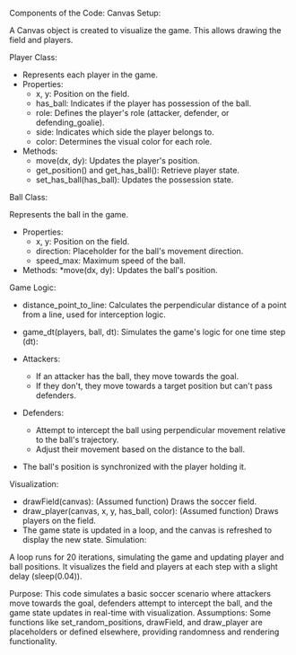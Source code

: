 Components of the Code:
Canvas Setup:

A Canvas object is created to visualize the game. This allows drawing the field and players.

Player Class:

* Represents each player in the game.
* Properties:
    * x, y: Position on the field.
    * has_ball: Indicates if the player has possession of the ball.
    * role: Defines the player's role (attacker, defender, or defending_goalie).
    * side: Indicates which side the player belongs to.
    * color: Determines the visual color for each role.
* Methods:
    * move(dx, dy): Updates the player's position.
    * get_position() and get_has_ball(): Retrieve player state.
    * set_has_ball(has_ball): Updates the possession state.

Ball Class:

Represents the ball in the game.
* Properties:
    * x, y: Position on the field.
    * direction: Placeholder for the ball's movement direction.
    * speed_max: Maximum speed of the ball.
* Methods:
    *move(dx, dy): Updates the ball's position.

Game Logic:

* distance_point_to_line: Calculates the perpendicular distance of a point from a line, used for interception logic.
* game_dt(players, ball, dt): Simulates the game's logic for one time step (dt):
* Attackers:
    * If an attacker has the ball, they move towards the goal.
    * If they don't, they move towards a target position but can't pass defenders.
* Defenders:
    * Attempt to intercept the ball using perpendicular movement relative to the ball's trajectory.
    * Adjust their movement based on the distance to the ball.

* The ball's position is synchronized with the player holding it.

Visualization:

* drawField(canvas): (Assumed function) Draws the soccer field.
* draw_player(canvas, x, y, has_ball, color): (Assumed function) Draws players on the field.
* The game state is updated in a loop, and the canvas is refreshed to display the new state.
Simulation:

A loop runs for 20 iterations, simulating the game and updating player and ball positions. It visualizes the field and players at each step with a slight delay (sleep(0.04)).

Purpose:
This code simulates a basic soccer scenario where attackers move towards the goal, defenders attempt to intercept the ball, and the game state updates in real-time with visualization.
Assumptions:
Some functions like set_random_positions, drawField, and draw_player are placeholders or defined elsewhere, providing randomness and rendering functionality.
